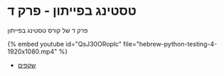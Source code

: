 # טסטינג בפייתון - פרק ד

פרק ד של קורס טסטינג בפייתון


{% embed youtube id="QsJ30ORoplc" file="hebrew-python-testing-4-1920x1080.mp4" %}

* [שקפים](https://code-maven.com/slides/python/pytest-mocking)

